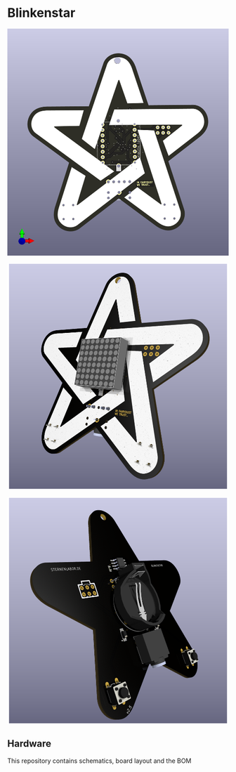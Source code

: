 # Blinkenstar

![Alt text](Blinkenstar.png?raw=true "Blinkenstar")

![Alt text](Blinkenstar_front.png?raw=true "Blinkenstar Front")

![Alt text](Blinkenstar_back.png?raw=true "Blinkenstar Back")

## Hardware

This repository contains schematics, board layout and the BOM
